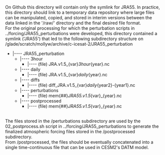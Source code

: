 On Github this directory will contain only the symlink for JRA55. In 
practice, this directory should link to a temporary data repository 
where large files can be manipulated, copied, and stored in interim 
versions between the data linked in the '/raw/' directory and the final 
desired file format. 
<br>
For the original processing for which the perturbation scripts in
../forcing/JRA55_perturbations were developed, this directory contained a 
symlink ('JRA55') that led to the following subdirectory structure on 
/glade/scratch/mollyw/archive/c-icesat-2/JRA55_perturbation <br>
- |---- JRA55_perturbation
    - |---- 3hour
        - |---- (file) JRA.v1.5_{var}_3hour_{year}.nc
    - |---- daily
        - |---- (file) JRA.v1.5_{var}_daily_{year}.nc
    - |---- diffs
        - |---- (file) diff_JRA.v1.5_{var}_daily_{year2}-{year1}.nc
    - |---- perturbations
        - |---- (file) mem{##}_JRA55.v1.5_{var}_{year}.nc
    - |---- postprocessed
        - |---- (file) mem{##}_JRA55.v1.5_{var}_{year}.nc
<br>
The files stored in the /perturbations subdirectory are used by
the 02_postprocess.sh script in ../forcing/JRA55_perturbations to 
generate the finalized atmospheric forcing files stored in the 
/postprocessed subdirectory.
<br>
From /postprocessed, the files should be eventually concatenated
into a single time-continuous file that can be used in CESM2's 
DATM model. 